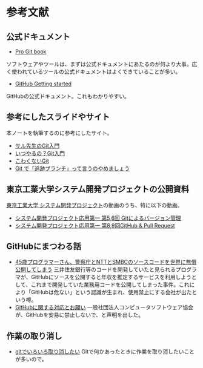 # 参考文献

## 公式ドキュメント

* [Pro Git book](https://git-scm.com/book/ja/v2)

ソフトウェアやツールは、まずは公式ドキュメントにあたるのが何より大事。広く使われているツールの公式ドキュメントはよくできていることが多い。

* [GitHub Getting started](https://docs.github.com/en/github/getting-started-with-github)

GitHubの公式ドキュメント。これもわかりやすい。

## 参考にしたスライドやサイト

本ノートを執筆するのに参考にしたサイト。

* [サル先生のGit入門](https://backlog.com/ja/git-tutorial/)
* [いつやるの？Git入門](https://www.slideshare.net/matsukaz/git-28304397)
* [こわくないGit](https://www.slideshare.net/kotas/git-15276118)
* [Git で「追跡ブランチ」って言うのやめましょう](https://qiita.com/uasi/items/69368c17c79e99aaddbf)

## 東京工業大学システム開発プロジェクトの公開資料

[東京工業大学 システム開発プロジェクト](https://www.youtube.com/channel/UCJx-rgFp80y-x7_JeBJ35yA)の動画のうち、特に以下の動画。

* [システム開発プロジェクト応用第一 第5,6回 Gitによるバージョン管理](https://www.youtube.com/watch?v=WMIiPcgGC4Q&list=PLbBGNsln3DxR3yFgCPvj40_nV-k5buTvz&index=3)
* [システム開発プロジェクト応用第一 第8,9回GitHub & Pull Request](https://www.youtube.com/watch?v=ALQvBsWQ2dA&list=PLbBGNsln3DxR3yFgCPvj40_nV-k5buTvz&index=5)

## GitHubにまつわる話

* [45歳プログラマーさん、警察庁とNTTとSMBCのソースコードを世界に無償公開してしまう](https://togetter.com/li/1659308)
三井住友銀行等のコードを開発していたと見られるプログラマが、GitHubにソースを公開すると年収を推定するサービスを利用しようとして、これまで開発していた業務用コードを公開してしまった事件。これにより「GitHubは危ない」という認識が生まれ、使用禁止にする会社が出たという噂。
* [GitHubに関する対応とお願い](https://www.csaj.jp/NEWS/pr/210202_github.html) 一般社団法人コンピュータソフトウェア協会が、GitHubを安易に禁止しないで、と声明を出した。

## 作業の取り消し

* [gitでいろいろ取り消したい](https://qiita.com/tani-shi/items/3419600447292abf6c79)
Gitで何かあったときに作業を取り消したいことが多いので。
